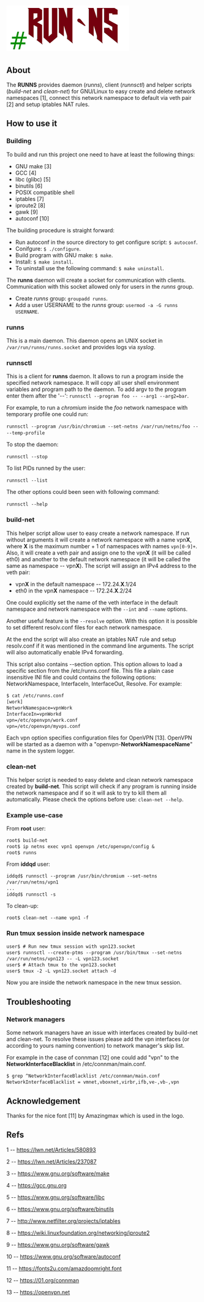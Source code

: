 # ![GitHub Logo](/img/runns-logo.png)
## About
The **RUNNS** provides daemon (*runns*), client (*runnsctl*) and helper scripts (*build-net* and *clean-net*) for GNU/Linux to
easy create and delete network namespaces [1], connect this network namespace to default via veth pair [2] and setup iptables NAT rules.

## How to use it
### Building
To build and run this project one need to have at least the following things:
* GNU make [3]
* GCC [4]
* libc (glibc) [5]
* binutils [6]
* POSIX compatible shell
* iptables [7]
* iproute2 [8]
* gawk [9]
* autoconf [10]

The building procedure is straight forward:

* Run autoconf in the source directory to get configure script: `$ autoconf`.
* Conifgure: `$ ./configure`.
* Build program with GNU make: `$ make`.
* Install: `$ make install`.
* To uninstall use the following command: `$ make uninstall`.

The **runns** daemon will create a socket for communication with clients.
Communication with this socket allowed only for users in the *runns* group.
* Create *runns* group: `groupadd runns`.
* Add a user USERNAME to the *runns* group: `usermod -a -G runns USERNAME`.
### runns
This is a main daemon. This daemon opens an UNIX socket in `/var/run/runns/runns.socket` and provides logs via *syslog*.
### runnsctl
This is a client for **runns** daemon. It allows to run a program inside the specified network namespace.
It will copy all user shell environment variables and program path to the daemon.
To add argv to the program enter them after the '--': `runnsctl --program foo -- --arg1 --arg2=bar`.

For example, to run a *chromium* inside the *foo* network namespace with temporary profile one could run:

`runnsctl --program /usr/bin/chromium --set-netns /var/run/netns/foo -- --temp-profile`

To stop the daemon:

`runnsctl --stop`

To list PIDs runned by the user:

`runnsctl --list`

The other options could been seen with following command:

`runnsctl --help`

### build-net
This helper script allow user to easy create a network namespace.
If run without arguments it will create a network namespace with a name vpn**X**, where **X**
is the maximum number + 1 of namespaces with names `vpn[0-9]+`. Also, it will create a veth pair and assign one
to the vpn**X** (it will be called eth0) and another to the default network namespace
(it will be called the same as namespace -- vpn**X**). The script will assign an IPv4 address to the veth pair:
* vpn**X** in the default namespace -- 172.24.**X**.1/24
* eth0 in the vpn**X** namespace -- 172.24.**X**.2/24

One could explicitly set the name of the veth interface in the default namespace and network namespace with the
`--int` and `--name` options.

Another useful feature is the `--resolve` option.
With this option it is possible to set different resolv.conf files for each network namespace.

At the end the script will also create an iptables NAT rule and setup resolv.conf if
it was mentioned in the command line arguments. The script will also automatically enable IPv4 forwarding.

This script also contains --section option. This option allows to load a specific section from the /etc/runns.conf
file. This file a plain case insensitive INI file and could contains the following options:
NetworkNamespace, InterfaceIn, InterfaceOut, Resolve.
For example:
```shell
$ cat /etc/runns.conf
[work]
NetworkNamespace=vpnWork
InterfaceIn=vpnWorkd
vpn=/etc/openvpn/work.conf
vpn=/etc/openvpn/myvps.conf
```
Each vpn option specifies configuration files for OpenVPN [13]. OpenVPN will be started as a daemon
with a "openvpn-**NetworkNamespaceName**" name in the system logger.

### clean-net
This helper script is needed to easy delete and clean network namespace created by **build-net**.
This script will check if any program is running inside the network namespace and if so it will ask to try
to kill them all automatically.
Please check the options before use: `clean-net --help`.

### Example use-case

From **root** user:

```shell
root$ build-net
root$ ip netns exec vpn1 openvpn /etc/openvpn/config &
root$ runns
```

From **iddqd** user:
```shell
iddqd$ runnsctl --program /usr/bin/chromium --set-netns /var/run/netns/vpn1
...
iddqd$ runnsctl -s
```

To clean-up:
```shell
root$ clean-net --name vpn1 -f
```

### Run tmux session inside network namespace

```shell
user$ # Run new tmux session with vpn123.socket
user$ runnsctl --create-ptms --program /usr/bin/tmux --set-netns /var/run/netns/vpn123 -- -L vpn123.socket
user$ # Attach tmux to the vpn123.socket
user$ tmux -2 -L vpn123.socket attach -d
```

Now you are inside the network namespace in the new tmux session.

## Troubleshooting

### Network managers

Some network managers have an issue with interfaces created by build-net and clean-net.
To resolve these issues please add the vpn interfaces (or according to yours naming convention)
to network manager's skip list.

For example in the case of connman [12] one could add "vpn" to the **NetworkInterfaceBlacklist**
in /etc/connman/main.conf.

```shell
$ grep ^NetworkInterfaceBlacklist /etc/connman/main.conf
NetworkInterfaceBlacklist = vmnet,vboxnet,virbr,ifb,ve-,vb-,vpn
```

## Acknowledgement

Thanks for the nice font [11] by Amazingmax which is used in the logo.

## Refs
1 -- https://lwn.net/Articles/580893

2 -- https://lwn.net/Articles/237087

3 -- https://www.gnu.org/software/make

4 -- https://gcc.gnu.org

5 -- https://www.gnu.org/software/libc

6 -- https://www.gnu.org/software/binutils

7 -- http://www.netfilter.org/projects/iptables

8 -- https://wiki.linuxfoundation.org/networking/iproute2

9 -- https://www.gnu.org/software/gawk

10 -- https://www.gnu.org/software/autoconf

11 -- https://fonts2u.com/amazdoomright.font

12 -- https://01.org/connman

13 -- https://openvpn.net